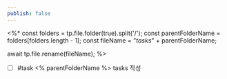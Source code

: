 ```yaml
---
publish: false
---
```

<%* 
const folders = tp.file.folder(true).split('/'); 
const parentFolderName = folders[folders.length - 1]; 
const fileName = "_tasks_" + parentFolderName;

await tp.file.rename(fileName);
%> 
- [ ] #task <% parentFolderName %> tasks 작성
